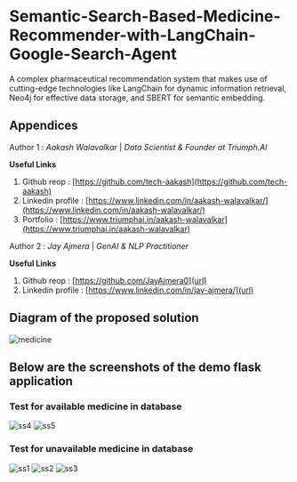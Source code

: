 # Semantic-Search-Based-Medicine-Recommender-with-LangChain-Google-Search-Agent
A complex pharmaceutical recommendation system that makes use of cutting-edge technologies like LangChain for dynamic information retrieval, Neo4j for effective data storage, and SBERT for semantic embedding.

## Appendices
Author 1 :
_Aakash Walavalkar_ |
_Data Scientist & Founder at Triumph.AI_ 

**Useful Links**
1. Github reop : [https://github.com/tech-aakash](https://github.com/tech-aakash)
2. Linkedin profile : [https://www.linkedin.com/in/aakash-walavalkar/](https://www.linkedin.com/in/aakash-walavalkar/)
3. Portfolio : [https://www.triumphai.in/aakash-walavalkar](https://www.triumphai.in/aakash-walavalkar)

Author 2 :
_Jay Ajmera_ |
_GenAI & NLP Practitioner_ 

**Useful Links**
1. Github reop : [https://github.com/JayAjmera0](url)
2. Linkedin profile : [https://www.linkedin.com/in/jay-ajmera/](url)

## Diagram of the proposed solution
![medicine](https://github.com/Kallind/Semantic-Search-Based-Medicine-Recommender-with-LangChain-Google-Search-Agent/assets/162134525/e825fbc9-4c66-416e-9fd5-92d82b96cf3b)

## Below are the screenshots of the demo flask application

### Test for available medicine in database
![ss4](https://github.com/Kallind/Semantic-Search-Based-Medicine-Recommender-with-LangChain-Google-Search-Agent/assets/162134525/e7044b6c-4194-45d9-86dc-bfe1144ca916)
![ss5](https://github.com/Kallind/Semantic-Search-Based-Medicine-Recommender-with-LangChain-Google-Search-Agent/assets/162134525/4fddec2d-f9ac-4b5a-b1c1-48e743e4bc78)

### Test for unavailable medicine in database
![ss1](https://github.com/Kallind/Semantic-Search-Based-Medicine-Recommender-with-LangChain-Google-Search-Agent/assets/162134525/9188ae7f-e5c5-42ed-b8bf-a8625fa03d6a)
![ss2](https://github.com/Kallind/Semantic-Search-Based-Medicine-Recommender-with-LangChain-Google-Search-Agent/assets/162134525/133128c8-bf7f-4f7a-b79a-7140c518b03c)
![ss3](https://github.com/Kallind/Semantic-Search-Based-Medicine-Recommender-with-LangChain-Google-Search-Agent/assets/162134525/5fa10f9d-22aa-452b-8361-de3f3d0b46e3)

